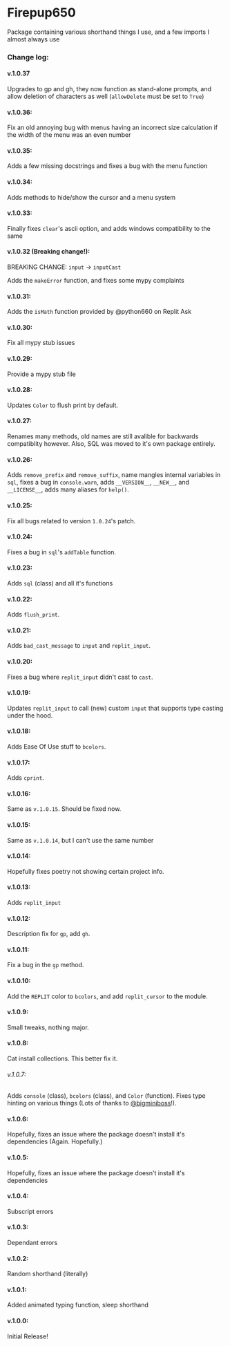 # Firepup650
Package containing various shorthand things I use, and a few imports I almost always use
### Change log:
#### v.1.0.37
Upgrades to gp and gh, they now function as stand-alone prompts, and allow deletion of characters as well (`allowDelete` must be set to `True`)
#### v.1.0.36:
Fix an old annoying bug with menus having an incorrect size calculation if the width of the menu was an even number
#### v.1.0.35:
Adds a few missing docstrings and fixes a bug with the menu function
#### v.1.0.34:
Adds methods to hide/show the cursor and a menu system
#### v.1.0.33:
Finally fixes `clear`'s ascii option, and adds windows compatibility to the same
#### v.1.0.32 (Breaking change!):
BREAKING CHANGE: `input` -> `inputCast`

Adds the `makeError` function, and fixes some mypy complaints
#### v.1.0.31:
Adds the `isMath` function provided by @python660 on Replit Ask
#### v.1.0.30:
Fix all mypy stub issues
#### v.1.0.29:
Provide a mypy stub file
#### v.1.0.28:
Updates `Color` to flush print by default.
#### v.1.0.27:
Renames many methods, old names are still avalible for backwards compatiblity however. Also, SQL was moved to it's own package entirely.
#### v.1.0.26:
Adds `remove_prefix` and `remove_suffix`, name mangles internal variables in `sql`, fixes a bug in `console.warn`, adds `__VERSION__`, `__NEW__`, and `__LICENSE__`, adds many aliases for `help()`.
#### v.1.0.25:
Fix all bugs related to version `1.0.24`'s patch.
#### v.1.0.24:
Fixes a bug in `sql`'s `addTable` function.
#### v.1.0.23:
Adds `sql` (class) and all it's functions
#### v.1.0.22:
Adds `flush_print`.
#### v.1.0.21:
Adds `bad_cast_message` to `input` and `replit_input`.
#### v.1.0.20:
Fixes a bug where `replit_input` didn't cast to `cast`.
#### v.1.0.19:
Updates `replit_input` to call (new) custom `input` that supports type casting under the hood.
#### v.1.0.18:
Adds Ease Of Use stuff to `bcolors`.
#### v.1.0.17:
Adds `cprint`.
#### v.1.0.16:
Same as `v.1.0.15`. Should be fixed now.
#### v.1.0.15:
Same as `v.1.0.14`, but I can't use the same number
#### v.1.0.14:
Hopefully fixes poetry not showing certain project info.
#### v.1.0.13:
Adds `replit_input`
#### v.1.0.12:
Description fix for `gp`, add `gh`.
#### v.1.0.11:
Fix a bug in the `gp` method.
#### v.1.0.10:
Add the `REPLIT` color to `bcolors`, and add `replit_cursor` to the module.
#### v.1.0.9:
Small tweaks, nothing major.
#### v.1.0.8:
Cat install collections. This better fix it.
###### v.1.0.7:
Adds `console` (class), `bcolors` (class), and `Color` (function). Fixes type hinting on various things (Lots of thanks to [@bigminiboss](https://pypi.org/user/bigminiboss/)!).
#### v.1.0.6:
Hopefully, fixes an issue where the package doesn't install it's dependencies (Again. Hopefully.)
#### v.1.0.5:
Hopefully, fixes an issue where the package doesn't install it's dependencies
#### v.1.0.4:
Subscript errors
#### v.1.0.3:
Dependant errors
#### v.1.0.2:
Random shorthand (literally)
#### v.1.0.1:
Added animated typing function, sleep shorthand
#### v.1.0.0:
Initial Release!
